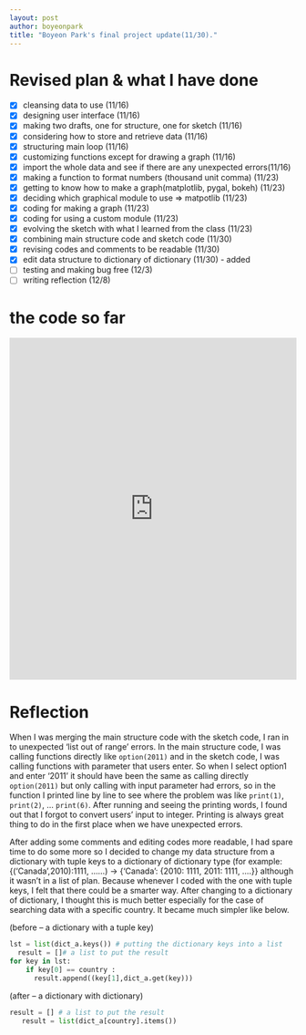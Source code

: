 ```yaml
---
layout: post
author: boyeonpark
title: "Boyeon Park's final project update(11/30)."
---
```



# Revised plan & what I have done
  
 - [x] cleansing data to use (11/16)  
 - [x] designing user interface (11/16)
 - [x] making two drafts, one for structure, one for sketch (11/16) 
 - [x] considering how to store and retrieve data (11/16) 
 - [x] structuring main loop (11/16) 
 - [x] customizing functions except for drawing a graph (11/16) 
 - [x] import the whole data and see if there are any unexpected errors(11/16) 
 - [x] making a function to format numbers (thousand unit comma) (11/23)
 - [x] getting to know how to make a graph(matplotlib, pygal, bokeh) (11/23) 
 - [x] deciding which graphical module to use => matpotlib (11/23)
 - [x] coding for making a graph (11/23) 
 - [x] coding for using a custom module (11/23) 
 - [x] evolving the sketch with what I learned from the class (11/23) 
 - [x] combining main structure code and sketch code (11/30) 
 - [x] revising codes and comments to be readable (11/30) 
 - [x] edit data structure to dictionary of dictionary (11/30) - added
 - [ ] testing and making bug free (12/3) 
 - [ ] writing reflection (12/8) 

# the code so far
<iframe src="https://trinket.io/embed/python3/f6b4e05d39" width="100%" height="600" frameborder="0" marginwidth="0" marginheight="0" allowfullscreen></iframe>  
  
# Reflection
When I was merging the main structure code with the sketch code, I ran in to unexpected ‘list out of range’ errors. 
In the main structure code, I was calling functions directly like `option(2011)` and in the sketch code, I was calling functions with parameter that users enter.
So when I select option1 and enter ‘2011’ it should have been the same as calling directly `option(2011)` but only calling with input parameter had errors, 
so in the function I printed line by line to see where the problem was like `print(1)`, `print(2)`, … `print(6)`. After running and seeing the printing words, 
I found out that I forgot to convert users’ input to integer. Printing is always great thing to do in the first place when we have unexpected errors. 

After adding some comments and editing codes more readable, I had spare time to do some more so I decided to change my data structure from a dictionary 
with tuple keys to a dictionary of dictionary type (for example: {(‘Canada’,2010):1111, ……) -> {‘Canada’: {2010: 1111, 2011: 1111, ….}}
although it wasn’t in a list of plan. Because whenever I coded with the one with tuple keys, I felt that there could be a smarter way. 
After changing to a dictionary of dictionary, I thought this is much better especially for the case of searching data with a specific country. 
It became much simpler like below. 

(before – a dictionary with a tuple key) 
```python
lst = list(dict_a.keys()) # putting the dictionary keys into a list
  result = []# a list to put the result
for key in lst:
    if key[0] == country :
      result.append((key[1],dict_a.get(key)))
```

(after – a dictionary with dictionary)
```python
result = [] # a list to put the result
   result = list(dict_a[country].items())
```
